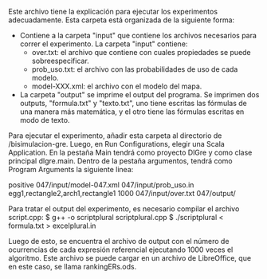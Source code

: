 Este archivo tiene la explicación para ejecutar los experimentos adecuadamente.
Esta carpeta está organizada de la siguiente forma:
* Contiene a la carpeta "input" que contiene los archivos necesarios para correr el experimento. La carpeta "input" contiene:
    * over.txt: el archivo que contiene con cuales propiedades se puede sobreespecificar.
    * prob_uso.txt: el archivo con las probabilidades de uso de cada modelo.
    * model-XXX.xml: el archivo con el modelo del mapa.
* La carpeta "output" se imprime el output del programa. Se imprimen dos outputs, "formula.txt" y "texto.txt", uno tiene
escritas las fórmulas de una manera más matemática, y el otro tiene las fórmulas escritas en modo de texto.

Para ejecutar el experimento, añadir esta carpeta al directorio de 
/bisimulacion-gre. Luego, en Run Configurations, elegir una Scala Application. En la pestaña Main tendrá como proyecto DlGre y como clase principal dlgre.main. Dentro de la pestaña argumentos, tendrá como Program Arguments la siguiente linea:

positive 047/input/model-047.xml 047/input/prob_uso.in egg1,rectangle2,arch1,rectangle1 1000 047/input/over.txt 047/output/

Para tratar el output del experimento, es necesario compilar el archivo script.cpp:
$ g++ -o scriptplural scriptplural.cpp
$ ./scriptplural < formula.txt > excelplural.in

Luego de esto, se encuentra el archivo de output con el número de ocurrencias de cada expresión referencial ejecutando 1000 veces el algoritmo.
Este archivo se puede cargar en un archivo de LibreOffice, que en este caso, se llama rankingERs.ods.

